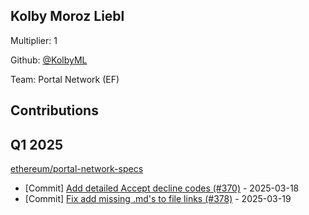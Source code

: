 
## Kolby Moroz Liebl
Multiplier: 1

Github: [@KolbyML](https://github.com/KolbyML)

Team: Portal Network (EF)

## Contributions

## Q1 2025

[ethereum/portal-network-specs](https://github.com/ethereum/portal-network-specs)
* [Commit] [Add detailed Accept decline codes (#370)](https://github.com/ethereum/portal-network-specs/commit/e68899bbd8bc25776fa80446cbd855de0541e342) - 2025-03-18
* [Commit] [Fix add missing .md's to file links (#378)](https://github.com/ethereum/portal-network-specs/commit/31bc7e58e2e8acfba895d5a12a9ae3472894d398) - 2025-03-19

